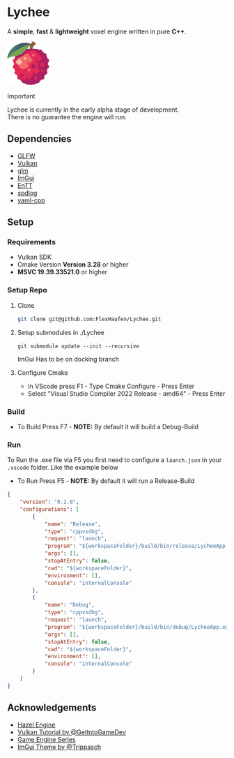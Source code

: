 # Lychee  
A **simple**, **fast** & **lightweight** voxel engine written in pure **C++**.

<img src="resource/images/Lychee.svg" height="100">

> [!IMPORTANT]  
> Lychee is currently in the early alpha stage of development.  
> There is no guarantee the engine will run.   


## Dependencies
- [GLFW](https://github.com/glfw/glfw)
- [Vulkan](https://www.vulkan.org/)
- [glm](https://github.com/g-truc/glm)
- [ImGui](https://github.com/ocornut/imgui)
- [EnTT](https://github.com/skypjack/entt)
- [spdlog](https://github.com/gabime/spdlog)
- [yaml-cpp](https://github.com/jbeder/yaml-cpp)


## Setup
### Requirements
- Vulkan SDK
- Cmake Version **Version 3.28** or higher
- **MSVC 19.39.33521.0** or higher

### Setup Repo
1. Clone
    ```bash 
    git clone git@github.com:FlexHaufen/Lychee.git
    ```

2. Setup submodules in ./Lychee
    ```shell
    git submodule update --init --recursive
    ```
    ImGui Has to be on docking branch

4. Configure Cmake
    - In VScode press F1 - Type Cmake Configure - Press Enter
    - Select "Visual Studio Compiler 2022 Release - amd64" - Press Enter

### Build
- To Build Press F7 - **NOTE:** By default it will build a Debug-Build

### Run
To Run the .exe file via F5 you first need to configure a ```launch.json``` in your ```.vscode``` folder. Like the example below

- To Run Press F5 - **NOTE:** By default it will run a Release-Build

```json
{
    "version": "0.2.0",
    "configurations": [
        {
            "name": "Release",
            "type": "cppvsdbg",
            "request": "launch",
            "program": "${workspaceFolder}/build/bin/release/LycheeApp.exe",
            "args": [],
            "stopAtEntry": false,
            "cwd": "${workspaceFolder}",
            "environment": [],
            "console": "internalConsole"
        },
        {
            "name": "Debug",
            "type": "cppvsdbg",
            "request": "launch",
            "program": "${workspaceFolder}/build/bin/debug/LycheeApp.exe",
            "args": [],
            "stopAtEntry": false,
            "cwd": "${workspaceFolder}",
            "environment": [],
            "console": "internalConsole"
        }
    ]
}
```



## Acknowledgements
 - [Hazel Engine](https://github.com/TheCherno/Hazel)
 - [Vulkan Tutorial by @GetIntoGameDev](https://www.youtube.com/@GetIntoGameDev)
 - [Game Engine Series](https://www.youtube.com/watch?v=JxIZbV_XjAs&list=PLlrATfBNZ98dC-V-N3m0Go4deliWHPFwT)
 - [ImGui Theme by @Trippasch](https://github.com/Trippasch)